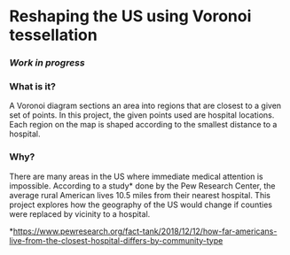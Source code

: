 <h1>Reshaping the US using Voronoi tessellation</h1> <h3><i>Work in progress</i></h3>

<h3>What is it?</h3>
A Voronoi diagram sections an area into regions that are closest to a given set of points. In this project, the given points used are hospital locations. Each region on the map is shaped according to the smallest distance to a hospital.

<br>

<h3>Why?</h3>
There are many areas in the US where immediate medical attention is impossible. According to a study* done by the Pew Research Center, the average rural American lives 10.5 miles from their nearest hospital. This project explores how the geography of the US would change if counties were replaced by vicinity to a hospital.

<br>

*https://www.pewresearch.org/fact-tank/2018/12/12/how-far-americans-live-from-the-closest-hospital-differs-by-community-type
